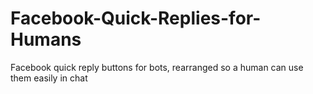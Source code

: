 # Facebook-Quick-Replies-for-Humans
Facebook quick reply buttons for bots, rearranged so a human can use them easily in chat
